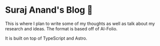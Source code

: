 
# Suraj Anand's Blog 📄

This is where I plan to write some of my thoughts as well as talk about my research and ideas. The format is based off of Al-Folio.

It is built on top of TypeScript and Astro.
